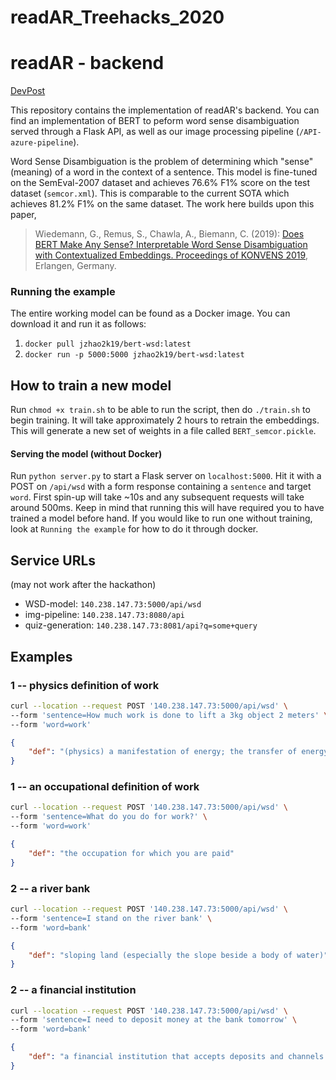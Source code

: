 # readAR_Treehacks_2020

# readAR - backend
[DevPost](https://devpost.com/software/readar-twh41m)

This repository contains the implementation of readAR's backend. You can find an implementation of BERT to peform word sense disambiguation served through a Flask API, as well as our image processing pipeline (`/API-azure-pipeline`). 

Word Sense Disambiguation is the problem of determining which "sense" (meaning) of a word in the context of a sentence. This model is fine-tuned on the SemEval-2007 dataset and achieves 76.6% F1% score on the test dataset (`semcor.xml`). This is comparable to the current SOTA which achieves 81.2% F1% on the same dataset. The work here builds upon this paper,

> Wiedemann, G., Remus, S., Chawla, A., Biemann, C. (2019): [Does BERT Make Any Sense? Interpretable Word Sense Disambiguation with Contextualized Embeddings. Proceedings of KONVENS 2019](https://www.inf.uni-hamburg.de/en/inst/ab/lt/publications/2019-wiedemannetal-bert-sense.pdf), Erlangen, Germany.

### Running the example
The entire working model can be found as a Docker image. You can download it and run it as follows:

1. `docker pull jzhao2k19/bert-wsd:latest`
2. `docker run -p 5000:5000 jzhao2k19/bert-wsd:latest`

## How to train a new model
Run `chmod +x train.sh` to be able to run the script, then do `./train.sh` to begin training. It will take approximately 2 hours to retrain the embeddings. This will generate a new set of weights in a file called `BERT_semcor.pickle`. 

#### Serving the model (without Docker)
Run `python server.py` to start a Flask server on `localhost:5000`. Hit it with a POST on `/api/wsd` with a form response containing a `sentence` and target `word`. First spin-up will take ~10s and any subsequent requests will take around 500ms. Keep in mind that running this will have required you to have trained a model before hand. If you would like to run one without training, look at `Running the example` for how to do it through docker.

## Service URLs
(may not work after the hackathon)
* WSD-model: `140.238.147.73:5000/api/wsd`
* img-pipeline: `140.238.147.73:8080/api`
* quiz-generation: `140.238.147.73:8081/api?q=some+query`

## Examples
### 1 -- physics definition of work
```bash
curl --location --request POST '140.238.147.73:5000/api/wsd' \
--form 'sentence=How much work is done to lift a 3kg object 2 meters' \
--form 'word=work'
```

```json
{
    "def": "(physics) a manifestation of energy; the transfer of energy from one physical system to another expressed as the product of a force and the distance through which it moves a body in the direction of that force"
}
```

### 1 -- an occupational definition of work
```bash
curl --location --request POST '140.238.147.73:5000/api/wsd' \
--form 'sentence=What do you do for work?' \
--form 'word=work'
```

```json
{
    "def": "the occupation for which you are paid"
}
```

### 2 -- a river bank

```bash
curl --location --request POST '140.238.147.73:5000/api/wsd' \
--form 'sentence=I stand on the river bank' \
--form 'word=bank'
```

```json
{
    "def": "sloping land (especially the slope beside a body of water)"
}
```

### 2 -- a financial institution

```bash
curl --location --request POST '140.238.147.73:5000/api/wsd' \
--form 'sentence=I need to deposit money at the bank tomorrow' \
--form 'word=bank'
```

```json
{
    "def": "a financial institution that accepts deposits and channels the money into lending activities"
}
```
